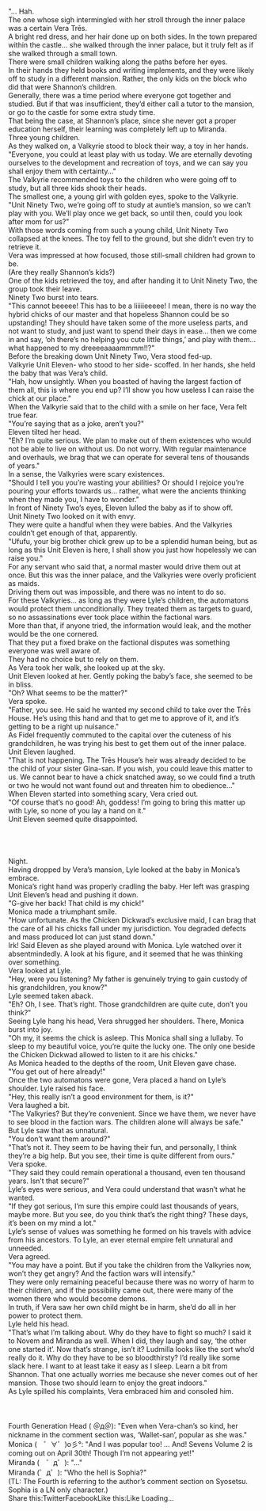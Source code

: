 <br/>
"… Hah.<br/>
The one whose sigh intermingled with her stroll through the inner palace was a certain Vera Trēs.<br/>
A bright red dress, and her hair done up on both sides. In the town prepared within the castle… she walked through the inner palace, but it truly felt as if she walked through a small town.<br/>
There were small children walking along the paths before her eyes.<br/>
In their hands they held books and writing implements, and they were likely off to study in a different mansion. Rather, the only kids on the block who did that were Shannon’s children.<br/>
Generally, there was a time period where everyone got together and studied. But if that was insufficient, they’d either call a tutor to the mansion, or go to the castle for some extra study time.<br/>
That being the case, at Shannon’s place, since she never got a proper education herself, their learning was completely left up to Miranda.<br/>
Three young children.<br/>
As they walked on, a Valkyrie stood to block their way, a toy in her hands.<br/>
"Everyone, you could at least play with us today. We are eternally devoting ourselves to the development and recreation of toys, and we can say you shall enjoy them with certainty…"<br/>
The Valkyrie recommended toys to the children who were going off to study, but all three kids shook their heads.<br/>
The smallest one, a young girl with golden eyes, spoke to the Valkyrie.<br/>
"Unit Ninety Two, we’re going off to study at auntie’s mansion, so we can’t play with you. We’ll play once we get back, so until then, could you look after mom for us?"<br/>
With those words coming from such a young child, Unit Ninety Two collapsed at the knees. The toy fell to the ground, but she didn’t even try to retrieve it.<br/>
Vera was impressed at how focused, those still-small children had grown to be.<br/>
(Are they really Shannon’s kids?)<br/>
One of the kids retrieved the toy, and after handing it to Unit Ninety Two, the group took their leave.<br/>
Ninety Two burst into tears.<br/>
"This cannot beeeee! This has to be a liiiiieeeee! I mean, there is no way the hybrid chicks of our master and that hopeless Shannon could be so upstanding! They should have taken some of the more useless parts, and not want to study, and just want to spend their days in ease… then we come in and say, ‘oh there’s no helping you cute little things,’ and play with them… what happened to my dreeeeaaaammmm!!?"<br/>
Before the breaking down Unit Ninety Two, Vera stood fed-up.<br/>
Valkyrie Unit Eleven- who stood to her side- scoffed. In her hands, she held the baby that was Vera’s child.<br/>
"Hah, how unsightly. When you boasted of having the largest faction of them all, this is where you end up? I’ll show you how useless I can raise the chick at our place."<br/>
When the Valkyrie said that to the child with a smile on her face, Vera felt true fear.<br/>
"You’re saying that as a joke, aren’t you?"<br/>
Eleven tilted her head.<br/>
"Eh? I’m quite serious. We plan to make out of them existences who would not be able to live on without us. Do not worry. With regular maintenance and overhauls, we brag that we can operate for several tens of thousands of years."<br/>
In a sense, the Valkyries were scary existences.<br/>
"Should I tell you you’re wasting your abilities? Or should I rejoice you’re pouring your efforts towards us… rather, what were the ancients thinking when they made you, I have to wonder."<br/>
In front of Ninety Two’s eyes, Eleven lulled the baby as if to show off.<br/>
Unit Ninety Two looked on it with envy.<br/>
They were quite a handful when they were babies. And the Valkyries couldn’t get enough of that, apparently.<br/>
"Ufufu, your big brother chick grew up to be a splendid human being, but as long as this Unit Eleven is here, I shall show you just how hopelessly we can raise you."<br/>
For any servant who said that, a normal master would drive them out at once. But this was the inner palace, and the Valkyries were overly proficient as maids.<br/>
Driving them out was impossible, and there was no intent to do so.<br/>
For these Valkyries… as long as they were Lyle’s children, the automatons would protect them unconditionally. They treated them as targets to guard, so no assassinations ever took place within the factional wars.<br/>
More than that, if anyone tried, the information would leak, and the mother would be the one cornered.<br/>
That they put a fixed brake on the factional disputes was something everyone was well aware of.<br/>
They had no choice but to rely on them.<br/>
As Vera took her walk, she looked up at the sky.<br/>
Unit Eleven looked at her. Gently poking the baby’s face, she seemed to be in bliss.<br/>
"Oh? What seems to be the matter?"<br/>
Vera spoke.<br/>
"Father, you see. He said he wanted my second child to take over the Trēs House. He’s using this hand and that to get me to approve of it, and it’s getting to be a right up nuisance."<br/>
As Fidel frequently commuted to the capital over the cuteness of his grandchildren, he was trying his best to get them out of the inner palace.<br/>
Unit Eleven laughed.<br/>
"That is not happening. The Trēs House’s heir was already decided to be the child of your sister Gina-san. If you wish, you could leave this matter to us. We cannot bear to have a chick snatched away, so we could find a truth or two he would not want found out and threaten him to obedience…"<br/>
When Eleven started into something scary, Vera cried out.<br/>
"Of course that’s no good! Ah, goddess! I’m going to bring this matter up with Lyle, so none of you lay a hand on it."<br/>
Unit Eleven seemed quite disappointed.<br/>
 <br/>
 <br/>
 <br/>
 <br/>
Night.<br/>
Having dropped by Vera’s mansion, Lyle looked at the baby in Monica’s embrace.<br/>
Monica’s right hand was properly cradling the baby. Her left was grasping Unit Eleven’s head and pushing it down.<br/>
"G-give her back! That child is my chick!"<br/>
Monica made a triumphant smile.<br/>
"How unfortunate. As the Chicken Dickwad’s exclusive maid, I can brag that the care of all his chicks fall under my jurisdiction. You degraded defects and mass produced lot can just stand down."<br/>
Irk! Said Eleven as she played around with Monica. Lyle watched over it absentmindedly. A look at his figure, and it seemed that he was thinking over something.<br/>
Vera looked at Lyle.<br/>
"Hey, were you listening? My father is genuinely trying to gain custody of his grandchildren, you know?"<br/>
Lyle seemed taken aback.<br/>
"Eh? Oh, I see. That’s right. Those grandchildren are quite cute, don’t you think?"<br/>
Seeing Lyle hang his head, Vera shrugged her shoulders. There, Monica burst into joy.<br/>
"Oh my, it seems the chick is asleep. This Monica shall sing a lullaby. To sleep to my beautiful voice, you’re quite the lucky one. The only one beside the Chicken Dickwad allowed to listen to it are his chicks."<br/>
As Monica headed to the depths of the room, Unit Eleven gave chase.<br/>
"You get out of here already!"<br/>
Once the two automatons were gone, Vera placed a hand on Lyle’s shoulder. Lyle raised his face.<br/>
"Hey, this really isn’t a good environment for them, is it?"<br/>
Vera laughed a bit.<br/>
"The Valkyries? But they’re convenient. Since we have them, we never have to see blood in the faction wars. The children alone will always be safe."<br/>
But Lyle saw that as unnatural.<br/>
"You don’t want them around?"<br/>
"That’s not it. They seem to be having their fun, and personally, I think they’re a big help. But you see, their time is quite different from ours."<br/>
Vera spoke.<br/>
"They said they could remain operational a thousand, even ten thousand years. Isn’t that secure?"<br/>
Lyle’s eyes were serious, and Vera could understand that wasn’t what he wanted.<br/>
"If they got serious, I’m sure this empire could last thousands of years, maybe more. But you see, do you think that’s the right thing? These days, it’s been on my mind a lot."<br/>
Lyle’s sense of values was something he formed on his travels with advice from his ancestors. To Lyle, an ever eternal empire felt unnatural and unneeded.<br/>
Vera agreed.<br/>
"You may have a point. But if you take the children from the Valkyries now, won’t they get angry? And the faction wars will intensify."<br/>
They were only remaining peaceful because there was no worry of harm to their children, and if the possibility came out, there were many of the women there who would become demons.<br/>
In truth, if Vera saw her own child might be in harm, she’d do all in her power to protect them.<br/>
Lyle held his head.<br/>
"That’s what I’m talking about. Why do they have to fight so much? I said it to Novem and Miranda as well. When I did, they laugh and say, ‘the other one started it’. Now that’s strange, isn’t it? Ludmilla looks like the sort who’d really do it. Why do they have to be so bloodthirsty? I’d really like some slack here. I want to at least take it easy as I sleep. Learn a bit from Shannon. That one actually worries me because she never comes out of her mansion. Those two should learn to enjoy the great indoors."<br/>
As Lyle spilled his complaints, Vera embraced him and consoled him.<br/>
<br/>
 <br/>
 <br/>
Fourth Generation Head ( ＠д＠): "Even when Vera-chan’s so kind, her nickname in the comment section was, ‘Wallet-san’, popular as she was."<br/>
Monica (　゜∀゜)o彡°: "And I was popular too! … And! Sevens Volume 2 is coming out on April 30th! Though I’m not appearing yet!"<br/>
Miranda (　゜д゜): "…"<br/>
Miranda (゜д゜): "Who the hell is Sophia?"<br/>
(TL: The Fourth is referring to the author’s comment section on Syosetsu. Sophia is a LN only character.)<br/>
Share this:TwitterFacebookLike this:Like Loading... <br/>
